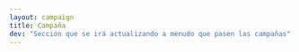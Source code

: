 ```yaml
---
layout: campaign
title: Campaña
dev: "Sección que se irá actualizando a menudo que pasen las campañas"
---
```

